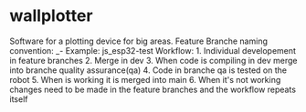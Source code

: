 # wallplotter
  Software for a plotting device for big areas.
    Feature Branche naming convention: <initials>_<plattform>-<feature>
      Example: js_esp32-test
   Workflow:
    1. Individual developement in feature branches
    2. Merge in dev
    3. When code is compiling in dev merge into branche quality assurance(qa) 
    4. Code in branche qa is tested on the robot
    5. When is working it is merged into main
    6. When it's not working changes need to be made in the feature branches and the workflow repeats itself
